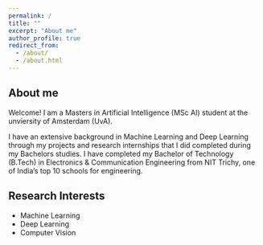 ```yaml
---
permalink: /
title: ""
excerpt: "About me"
author_profile: true
redirect_from: 
  - /about/
  - /about.html
---
```



About me
----
Welcome! I am a Masters in Artificial Intelligence (MSc AI) student at the unviersity of Amsterdam (UvA).

I have an extensive background in Machine Learning and Deep Learning through my projects and research internships that I did completed during my Bachelors studies. I have completed my Bachelor of Technology (B.Tech) in Electronics & Communication Engineering from NIT Trichy, one of India’s top 10 schools for engineering.


<!-- Example: editing a markdown file for a talk
![Editing a markdown file for a talk](/images/editing-talk.png) -->

Research Interests
------
* Machine Learning
* Deep Learning
* Computer Vision
